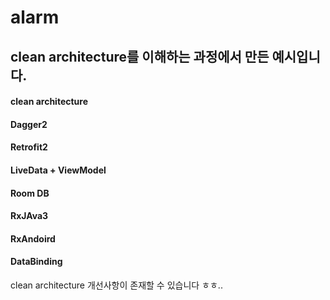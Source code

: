 # alarm
## clean architecture를 이해하는 과정에서 만든 예시입니다. 
#### clean architecture 
#### Dagger2
#### Retrofit2
#### LiveData + ViewModel
#### Room DB
#### RxJAva3
#### RxAndoird
#### DataBinding

clean architecture 개선사항이 존재할 수 있습니다 ㅎㅎ..
